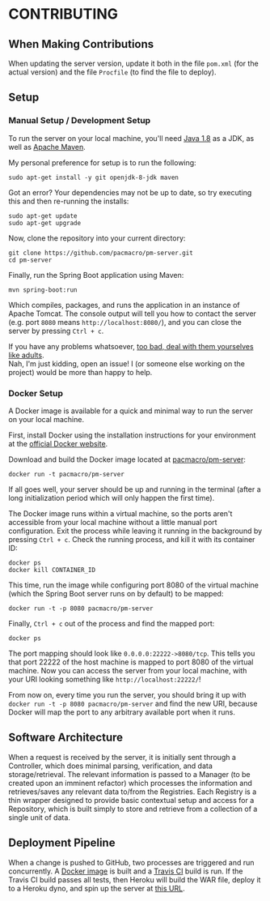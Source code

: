# CONTRIBUTING

## When Making Contributions

When updating the server version, update it both in the file `pom.xml` (for the actual version)  and the file `Procfile` (to find the file to deploy).

## Setup

### Manual Setup / Development Setup

To run the server on your local machine, you'll need [Java 1.8](http://www.oracle.com/technetwork/java/javase/downloads/jdk8-downloads-2133151.html) as a JDK, as well as [Apache Maven](https://maven.apache.org/install.html).

My personal preference for setup is to run the following:

```
sudo apt-get install -y git openjdk-8-jdk maven
```

Got an error? Your dependencies may not be up to date, so try executing this and then re-running the installs:

```
sudo apt-get update
sudo apt-get upgrade
```

Now, clone the repository into your current directory:

```
git clone https://github.com/pacmacro/pm-server.git
cd pm-server
```

Finally, run the Spring Boot application using Maven:

```
mvn spring-boot:run
```

Which compiles, packages, and runs the application in an instance of Apache Tomcat. The console output will tell you how to contact the server (e.g. port `8080` means `http://localhost:8080/`), and you can close the server by pressing `Ctrl + c`.

If you have any problems whatsoever, [too bad, deal with them yourselves like adults](https://www.youtube.com/watch?v=YUrpjEuBUtk).  
Nah, I'm just kidding, open an issue! I (or someone else working on the project) would be more than happy to help.

### Docker Setup

A Docker image is available for a quick and minimal way to run the server on your local machine.

First, install Docker using the installation instructions for your environment at the [official Docker website](https://www.docker.com/).

Download and build the Docker image located at [pacmacro/pm-server](https://hub.docker.com/r/pacmacro/pm-server/):

```
docker run -t pacmacro/pm-server
```

If all goes well, your server should be up and running in the terminal (after a long initialization period which will only happen the first time).

The Docker image runs within a virtual machine, so the ports aren't accessible from your local machine without a little manual port configuration. Exit the process while leaving it running in the background by pressing `Ctrl + c`. Check the running process, and kill it with its container ID:

```
docker ps
docker kill CONTAINER_ID
```

This time, run the image while configuring port 8080 of the virtual machine (which the Spring Boot server runs on by default) to be mapped:

```
docker run -t -p 8080 pacmacro/pm-server
```

Finally, `Ctrl + c` out of the process and find the mapped port:

```
docker ps
```

The port mapping should look like `0.0.0.0:22222->8080/tcp`. This tells you that port 22222 of the host machine is mapped to port 8080 of the virtual machine. Now you can access the server from your local machine, with your URI looking something like `http://localhost:22222/`!

From now on, every time you run the server, you should bring it up with `docker run -t -p 8080 pacmacro/pm-server` and find the new URI, because Docker will map the port to any arbitrary available port when it runs.

## Software Architecture

When a request is received by the server, it is initially sent through a Controller, which does minimal parsing, verification, and data storage/retrieval. The relevant information is passed to a Manager (to be created upon an imminent refactor) which processes the information and retrieves/saves any relevant data to/from the Registries. Each Registry is a thin wrapper designed to provide basic contextual setup and access for a Repository, which is built simply to store and retrieve from a collection of a single unit of data.

## Deployment Pipeline

When a change is pushed to GitHub, two processes are triggered and run concurrently. A [Docker image](https://hub.docker.com/r/pacmacro/pm-server) is built and a [Travis CI](travis-ci.org/pacmacro/pm-server) build is run. If the Travis CI build passes all tests, then Heroku will build the WAR file, deploy it to a Heroku dyno, and spin up the server at [this URL](http://pacmacro.herokuapp.com/).
